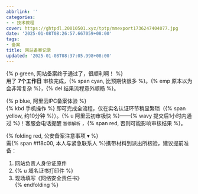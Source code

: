 ```yaml
---
abbrlink: ''
categories:
- - 技术教程
cover: https://ghtpdl.20010501.xyz/tptp/mmexport1736247404077.jpg
date: '2025-01-08T08:26:57.667059+08:00'
tags:
- 备案
title: 网站备案记录
updated: '2025-01-08T08:37:05.998+08:00'
---
```

{% p green, 网站备案终于通过了，很顺利啊！ %}  
用了 **7个工作日** 审核完成，{% span cyan, 比预期快很多 %}。{% emp 原本以为会非常复杂 %}，{% del 结果流程意外顺畅 %}。  

{% p blue, 阿里云IPC备案体验 %}  
{% kbd 手机操作 %} 即可完成全流程，仅在实名认证环节稍显繁琐（{% span yellow, 约10分钟 %}）。{% u 阿里云初审极快 %}——{% wavy 提交后1小时内通过 %}！客服会电话提醒 `暂停解析` ，{% span red, 否则可能影响审核结果 %}。  

{% folding red, 公安备案注意事项 ▾ %}  
需{% span #ff8c00, 本人与紧急联系人 %}携带材料到派出所核验，建议提前准备：  
1. 网站负责人身份证原件  
2. {% u 域名证书打印件 %}  
3. 现场填写《网络安全责任书》  
{% endfolding %}
